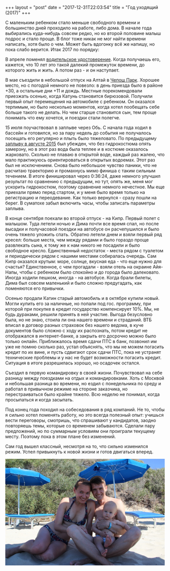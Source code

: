 +++
layout = "post"
date = "2017-12-31T22:03:54"
title = "Год уходящий (2017)"
+++

С маленьким ребенком стало меньше свободного времени и большинство дней проходило на работе, либо дома. В начале года выбирались куда-нибудь совсем редко, но ко второй половине малыш подрос и стало проще. В блог тоже никак не мог найти времени написать, хотя было о чем. Может быть вдогонку всё же напишу, но пока слабо верится. Итак 2017 по порядку:

В апреле поменял [водительское удостоверение](http://theuniversearound.com/post/2017/04/driving-license-update/). Когда получаешь его, кажется, что 10 лет это такой далекий промежуток времени, до которого жить и жить. А потом раз - и он наступает.

В мае съездили в небольшой отпуск на Алтай в [Чепош Парк](http://cheposhpark.com/). Хорошее место, но с погодой немного не повезло: в день приезда было в районе +30, а остальные дни +11 и дождь. Местные порекомендовали приезжать осенью, когда Катунь становится бирюзовой. Получили первый опыт перемещения на автомобиле с ребенком. Он оказался терпимым, но было несколько моментов, когда хотел пообещать себе больше такого не делать. Но чем старше становится сын, тем проще понимать что ему хочется, и поездки стали полегче.

15 июля поучаствовал в заплыве через Обь. С начала года ходил в бассейн и готовился, но за пару недель до события не получалось посещать его регулярно и плыть было тяжеловато. По предыдущему [заплыву в августе 2015](http://theuniversearound.com/post/2015/08/swimming-2015/) был убежден, что без гидрокостюма опять замерзну, но в этот раз вода была теплее и в костюме оказалось жарковато. Сколько не плаваю в открытой воде, каждый раз жалею, что мало практикуюсь ориентироваться в открытых водоемах. Этот раз был не исключением. Снова было небольшое чувство паники, что не расчитаю траекторию и промахнусь мимо финиша с таким сильным течением. В итоге финишировал через 0:36:24, даже немного улучшил результат по сравнению с предыдущим, но тут, опять же, меня мог ускорить гидрокостюм, поэтому сравнение немного нечестное. Мы еще приехали прямо перед стартом, и у меня было время только на регистрацию и переодевание. Как только вернулся - сразу пошли на берег. В суматохе забыл включить часы, чтобы записать параметры заплыва.

В конце сентября поехали во второй отпуск - на Кипр. Первый полет с малышом. Туда летели ночью и Дима почти все время спал, но после высадки и получасовой поездки на автобусе он расчепушился и было очень тяжело уложить спать. Обратно летели днем и взяли первый ряд кресел: больше места, чем между рядами и было гораздо проще развлекать сына, к тому же к нам никого не посадили и было свободное кресло. Единственный недостаток - места рядом с туалетом и периодически рядом с нашими местами собиралась очередь. Сам Кипр оказался крутым: море, солнце, вкусная еда - что еще нужно для счастья? Единственное, с чем прогадали - взяли отель на окраине Айя-Напы, чтобы с ребенком было спокойно и до города было далековато. Иногда ходили пешком, иногда - на автобусе. Когда брали билеты, Дима был совсем маленький и было сложно предугадать, как поменяются его привычки.

Осенью продали Катин старый автомобиль и в октябре купили новый. Могли купить его за наличные, но попали под гос. программу, при которой при покупке в кредит государство компенсирует 10%. Мы, не будь дураками, решили принять в ней участие. Выгода безусловно была, но не знаю, стоила ли она нашего времени и страданий. ВТБ вписал в договор разных страховок без нашего ведома, в куче документов было сложно с ходу их распознать, потом кредит не отображался в интернет-банке, а закрыть его досрочно можно было только онлайн. Приближалось время сдачи ПТС в банк, позвонил им уже не помню сколько раз, устал объяснять, что мы не можем погасить кредит по их вине, и пусть сдвигают срок сдачи ПТС, пока не устранят технические проблемы и у нас не будет возможности погасить кредит. Ситуация в итоге разрешилась хорошо, но осадочек остался.

Съездил в первую командировку в своей жизни. Почувствовал на себе разницу между поездками на отдых и командировками. Хоть с Москвой и небольшая разница во времени, но ездил с понедельника по среду и работал в привычном режиме на стороне заказчика, но перестраиваться было крайне тяжело. Всю неделю не понимал, когда просыпаться и когда засыпать.

Под конец года походил на собеседования в ряд компаний. Не то, чтобы я сильно хотел поменять работу, но это всегда полезный опыт: учишься вести переговоры, смотришь, что спрашивают у кандидатов, заодно повторяешь темы, которые со временем забываются. Сделали пару предложений, но по суммарным условиям они проиграли текущему месту. Поэтому пока в этом плане без изменений.

Сам год вышел классный, несмотря на то, что сильно изменился режим. Успел привыкнуть к новой жизни и готов двигаться вперед.

![image](/post/2017/12/review-2017.JPG)
